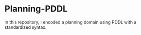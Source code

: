 # Planning-PDDL

In this repository, I encoded a planning domain using PDDL with a standardized syntax. 
